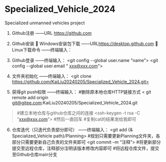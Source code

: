 # Specialized_Vehicle_2024
Specialized unmanned vehicles project

1.	Github注册
——URL <https://github.com>

2.	Github安装
	Windows安装包下载
——URL<https://desktop.github.com>
	Linux下载命令
——终端输入：
<sudo apt-get update>
<sudo apt-get install git>

3.	Github登录
——终端输入：
<git config --global user.name "name">
<git config --global user.email " xxx@xxx.com">

4.	文件夹初始化
——终端输入：
<git clone https://github.com/KaiLiu20240205/Specialized_Vehicle_2024.git>

5.	获得git push权限
——终端输入：
	<git remote rm origin> #删除原本地仓库HTTP链接方式
	< git remote add origin git@gitee.com:KaiLiu20240205/Specialized_Vehicle_2024.git
> #建立本地仓库与github仓库之间的连接
	<ssh-keygen -t rsa -C "xxx@xxx.com"> #然后一直回车
<cat id_rsa.pub> #复制cat的结果发给我即可

6.	仓库迭代（只迭代负责部分即可）
——终端输入：
	<git add {& Specialized_Vehicle path}/Planning> #规划只需要更新Planning文件夹，各部分只需要更新自己负责的文件夹即可
	<git commit –m “注释”> #将更新部分提交至远程仓库，注释部分注明该版本修改内容即可
<git push origin main> #将远程仓库文件，提交至Github仓库main分支


